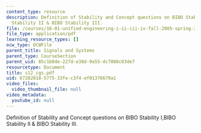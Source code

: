 ```yaml
---
content_type: resource
description: Definition of Stability and Concept questions on BIBO Stability I,BIBO
  Stability II & BIBO Stability III.
file: /courses/16-01-unified-engineering-i-ii-iii-iv-fall-2005-spring-2006/67282018577533fec3f4ef01376679a1_s12_cgs.pdf
file_type: application/pdf
learning_resource_types: []
ocw_type: OCWFile
parent_title: Signals and Systems
parent_type: CourseSection
parent_uid: 85c1b0de-227d-e38d-9a55-dc7008c03de7
resourcetype: Document
title: s12_cgs.pdf
uid: 67282018-5775-33fe-c3f4-ef01376679a1
video_files:
  video_thumbnail_file: null
video_metadata:
  youtube_id: null
---
```

Definition of Stability and Concept questions on BIBO Stability I,BIBO Stability II & BIBO Stability III.